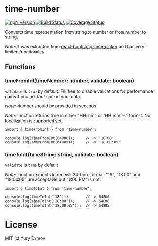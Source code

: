 # time-number
[![npm version](https://img.shields.io/npm/v/time-number.svg?style=flat)](https://www.npmjs.com/package/time-number)
[![Build Status](https://img.shields.io/travis/yury-dymov/time-number/master.svg?style=flat)](https://travis-ci.org/yury-dymov/time-number)
[![Coverage Status](https://coveralls.io/repos/github/yury-dymov/time-number/badge.svg?branch=master)](https://coveralls.io/github/yury-dymov/time-number?branch=master)

Converts time representation from string to number or from number to string.

*Note:* It was extracted from [react-bootstrap-time-picker](https://github.com/yury-dymov/react-bootstrap-time-picker) and has very limited functionality.

## Functions

### timeFromInt(timeNumber: number, validate: boolean)
`validate` is `true` by default. Fill free to disable validations for performance gains if you are *that* sure in your data.

*Note:* Number should be provided in seconds

*Note:* function returns time in either "HH:mm" or "HH:mm:ss" format. No localization is supported yet.

```
import { timeFromInt } from 'time-number';

console.log(timeFromInt(64800));     // -> '18:00'
console.log(timeFromInt(64805));     // -> '18:00:05'
```

### timeToInt(timeString: string, validate: boolean)
`validate` is `true` by default

*Note:* function expects to receive 24-hour format. "18", "18:00" and "18:00:05" are acceptable but "6:00 PM" is not.

```
import { timeToInt } from 'time-number';

console.log(timeToInt('18'));        // -> 64800
console.log(timeToInt('18:00'));     // -> 64800
console.log(timeToInt('18:00:05'));  // -> 64805
```

# License
MIT (c) Yury Dymov
